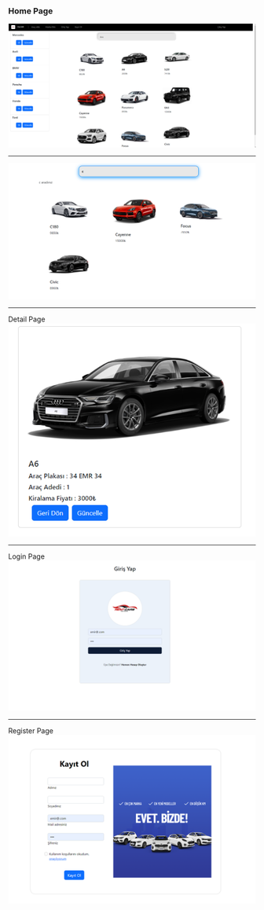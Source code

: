 ### Home Page
<img src="https://github.com/emircanomak/rentaCar/blob/master/assets/main.png"><br/> 
<hr>
<img src="https://github.com/emircanomak/rentaCar/blob/master/assets/main3.png">
</hr>
<hr>
Detail Page
<img src="https://github.com/emircanomak/rentaCar/blob/master/assets/cardetail.png">
</hr>
<hr>
Login Page
<img src="https://github.com/emircanomak/rentaCar/blob/master/assets/login.png">
</hr>
<hr>
 Register Page
<img src="https://github.com/emircanomak/rentaCar/blob/master/assets/register.png">
</hr>
